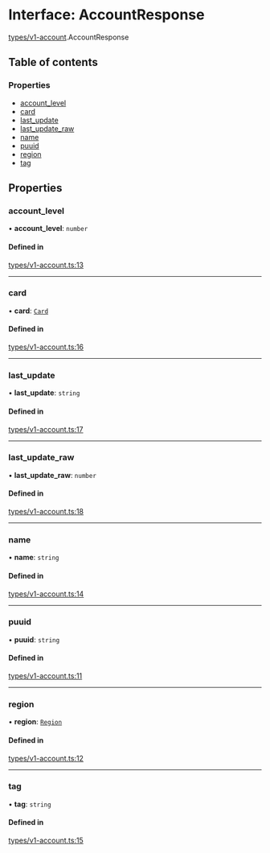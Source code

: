 # Interface: AccountResponse

[types/v1-account](../modules/types_v1_account.md).AccountResponse

## Table of contents

### Properties

- [account\_level](types_v1_account.AccountResponse.md#account_level)
- [card](types_v1_account.AccountResponse.md#card)
- [last\_update](types_v1_account.AccountResponse.md#last_update)
- [last\_update\_raw](types_v1_account.AccountResponse.md#last_update_raw)
- [name](types_v1_account.AccountResponse.md#name)
- [puuid](types_v1_account.AccountResponse.md#puuid)
- [region](types_v1_account.AccountResponse.md#region)
- [tag](types_v1_account.AccountResponse.md#tag)

## Properties

### account\_level

• **account\_level**: `number`

#### Defined in

[types/v1-account.ts:13](https://github.com/jameslinimk/unofficial-valorant-api/blob/0ab3e91/package/src/types/v1-account.ts#L13)

___

### card

• **card**: [`Card`](types_v1_account.Card.md)

#### Defined in

[types/v1-account.ts:16](https://github.com/jameslinimk/unofficial-valorant-api/blob/0ab3e91/package/src/types/v1-account.ts#L16)

___

### last\_update

• **last\_update**: `string`

#### Defined in

[types/v1-account.ts:17](https://github.com/jameslinimk/unofficial-valorant-api/blob/0ab3e91/package/src/types/v1-account.ts#L17)

___

### last\_update\_raw

• **last\_update\_raw**: `number`

#### Defined in

[types/v1-account.ts:18](https://github.com/jameslinimk/unofficial-valorant-api/blob/0ab3e91/package/src/types/v1-account.ts#L18)

___

### name

• **name**: `string`

#### Defined in

[types/v1-account.ts:14](https://github.com/jameslinimk/unofficial-valorant-api/blob/0ab3e91/package/src/types/v1-account.ts#L14)

___

### puuid

• **puuid**: `string`

#### Defined in

[types/v1-account.ts:11](https://github.com/jameslinimk/unofficial-valorant-api/blob/0ab3e91/package/src/types/v1-account.ts#L11)

___

### region

• **region**: [`Region`](../modules/types_general.md#region)

#### Defined in

[types/v1-account.ts:12](https://github.com/jameslinimk/unofficial-valorant-api/blob/0ab3e91/package/src/types/v1-account.ts#L12)

___

### tag

• **tag**: `string`

#### Defined in

[types/v1-account.ts:15](https://github.com/jameslinimk/unofficial-valorant-api/blob/0ab3e91/package/src/types/v1-account.ts#L15)
